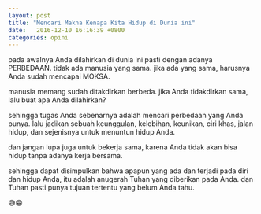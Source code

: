 ```yaml
---
layout: post
title: "Mencari Makna Kenapa Kita Hidup di Dunia ini"
date:   2016-12-10 16:16:39 +0800 
categories: opini
---
```


pada awalnya Anda dilahirkan di dunia ini pasti dengan adanya PERBEDAAN. tidak ada manusia yang sama. jika ada yang sama, harusnya Anda sudah mencapai MOKSA. 

manusia memang sudah ditakdirkan berbeda. jika Anda tidakdirkan sama, lalu buat apa Anda dilahirkan? 

sehingga tugas Anda sebenarnya adalah mencari perbedaan yang Anda punya. lalu jadikan sebuah keunggulan, kelebihan, keunikan, ciri khas, jalan hidup, dan sejenisnya untuk menuntun hidup Anda. 

dan jangan lupa juga untuk bekerja sama, karena Anda tidak akan bisa hidup tanpa adanya kerja bersama. 

sehingga dapat disimpulkan bahwa apapun yang ada dan terjadi pada diri dan hidup Anda, itu adalah anugerah Tuhan yang diberikan pada Anda. dan Tuhan pasti punya tujuan tertentu yang belum Anda tahu.

😅😁

